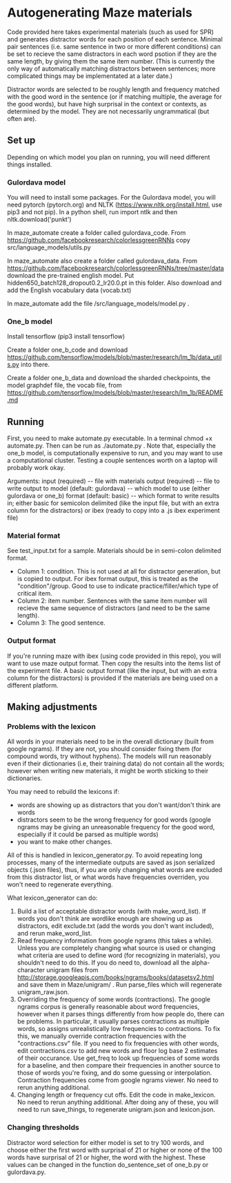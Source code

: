 # Autogenerating Maze materials

Code provided here takes experimental materials (such as used for SPR) and generates distractor words for each position of each sentence. Minimal pair sentences (i.e. same sentence in two or more different conditions) can be set to recieve the same distractors in each word psotion if they are the same length, by giving them the same item number. (This is currently the only way of automatically matching distractors between sentences; more complicated things may be implementated at a later date.)

Distractor words are selected to be roughly length and frequency matched with the good word in the sentence (or if matching multiple, the average for the good words), but have high surprisal in the context or contexts, as determined by the model. They are not necessarily ungrammatical (but often are). 

## Set up
Depending on which model you plan on running, you will need different things installed. 

### Gulordava model
You will need to install some packages. For the Gulordava model, you will need pytorch (pytorch.org) and NLTK (https://www.nltk.org/install.html, use pip3 and not pip). In a python shell, run import ntlk and then nltk.download('punkt')

In maze_automate create a folder called gulordava_code. From https://github.com/facebookresearch/colorlessgreenRNNs copy src/language_models/utils.py 

In maze_automate also create a folder called gulordava_data. From https://github.com/facebookresearch/colorlessgreenRNNs/tree/master/data download the pre-trained english model. Put hidden650_batch128_dropout0.2_lr20.0.pt in this folder. Also download and add the English vocabulary data (vocab.txt)

In maze_automate add the file /src/language_models/model.py . 

### One_b model
Install tensorflow (pip3 install tensorflow)

Create a folder one_b_code and download https://github.com/tensorflow/models/blob/master/research/lm_1b/data_utils.py into there. 

Create a folder one_b_data and download the sharded checkpoints, the model graphdef file, the vocab file,  from https://github.com/tensorflow/models/blob/master/research/lm_1b/README.md

## Running
First, you need to make automate.py executable. In a terminal chmod +x automate.py.
Then can be run as ./automate.py . Note that, especially the one_b model, is computationally expensive to run, and you may want to use a computational cluster. Testing a couple sentences worth on a laptop will probably work okay. 

Arguments:
 input (required) -- file with materials
 output (required) -- file to write output to
 model (default: gulordava) -- which model to use (either gulordava or one_b)
 format (default: basic) -- which format to write results in; either basic for semicolon delimited (like the input file, but with an extra column for the distractors) or ibex (ready to copy into a .js ibex experiment file)

### Material format
See test_input.txt for a sample. Materials should be in semi-colon delimited format. 
 - Column 1: condition. This is not used at all for distractor generation, but is copied to output. For ibex format output, this is treated as the "condition"/group. Good to use to indicate practice/filler/which type of critical item.
 - Column 2: item number. Sentences with the same item number will recieve the same sequence of distractors (and need to be the same length). 
 - Column 3: The good sentence. 

### Output format
If you're running maze with ibex (using code provided in this repo), you will want to use maze output format. Then copy the results into the items list of the experiment file. A basic output format (like the input, but with an extra column for the distractors) is provided if the materials are being used on a different platform. 

## Making adjustments

### Problems with the lexicon
All words in your materials need to be in the overall dictionary (built from google ngrams). If they are not, you should consider fixing them (for compound words, try without hyphens). The models will run reasonably even if their dictionaries (i.e, their training data) do not contain all the words; however when writing new materials, it might be worth sticking to their dictionaries.

You may need to rebuild the lexicons if:
 - words are showing up as distractors that you don't want/don't think are words
 - distractors seem to be the wrong frequency for good words (google ngrams may be giving an unreasonable frequency for the good word, especially if it could be parsed as multiple words)
 - you want to make other changes. 

All of this is handled in lexicon_generator.py. To avoid repeating long processes, many of the intermediate outputs are saved as json serialized objects (.json files), thus, if you are only changing what words are excluded from this distractor list, or what words have frequencies overriden, you won't need to regenerate everything. 

What lexicon_generator can do:
1) Build a list of acceptable distractor words (with make_word_list). If words you don't think are wordlike enough are showing up as distractors, edit exclude.txt (add the words you don't want included), and rerun make_word_list.
2) Read frequency information from google ngrams (this takes a while). Unless you are completely changing what source is used or changing what criteria are used to define word (for recognizing in materials), you shouldn't need to do this. If you do need to, download all the alpha-character unigram files from http://storage.googleapis.com/books/ngrams/books/datasetsv2.html and save them in Maze/unigram/ . Run parse_files which will regenerate unigram_raw.json.
3) Overriding the frequency of some words (contractions). The google ngrams corpus is generally reasonable about word frequencies, however when it parses things differently from how people do, there can be problems. In particular, it usually parses contractions as multiple words, so assigns unrealistically low frequencies to contractions. To fix this, we manually override contraction frequencies with the "contractions.csv" file. If you need to fix frequencies with other words, edit contractions.csv to add new words and floor log base 2 estimates of their occurance. Use get_freq to look up frequencies of some words for a baseline, and then compare their frequencies in another source to those of words you're fixing, and do some guessing or interpolation. Contraction frequencies come from google ngrams viewer. No need to rerun anything additional. 
4) Changing length or frequency cut offs. Edit the code in make_lexicon. No need to rerun anything additional.
After doing any of these, you will need to run save_things, to regenerate unigram.json and lexicon.json. 

### Changing thresholds
Distractor word selection for either model is set to try 100 words, and choose either the first word with surprisal of 21 or higher or none of the 100 words have surprisal of 21 or higher, the word with the highest. These values can be changed in the function  do_sentence_set of one_b.py or gulordava.py. 

